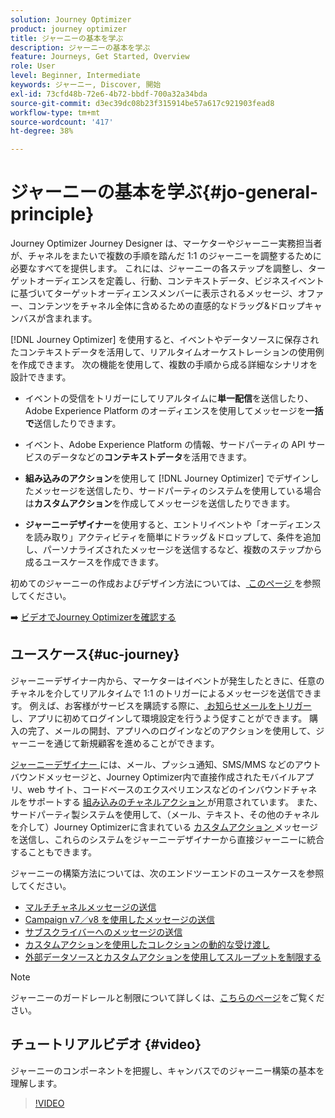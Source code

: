 ```yaml
---
solution: Journey Optimizer
product: journey optimizer
title: ジャーニーの基本を学ぶ
description: ジャーニーの基本を学ぶ
feature: Journeys, Get Started, Overview
role: User
level: Beginner, Intermediate
keywords: ジャーニー, Discover, 開始
exl-id: 73cfd48b-72e6-4b72-bbdf-700a32a34bda
source-git-commit: d3ec39dc08b23f315914be57a617c921903fead8
workflow-type: tm+mt
source-wordcount: '417'
ht-degree: 38%

---
```



# ジャーニーの基本を学ぶ{#jo-general-principle}

Journey Optimizer Journey Designer は、マーケターやジャーニー実務担当者が、チャネルをまたいで複数の手順を踏んだ 1:1 のジャーニーを調整するために必要なすべてを提供します。 これには、ジャーニーの各ステップを調整し、ターゲットオーディエンスを定義し、行動、コンテキストデータ、ビジネスイベントに基づいてターゲットオーディエンスメンバーに表示されるメッセージ、オファー、コンテンツをチャネル全体に含めるための直感的なドラッグ&amp;ドロップキャンバスが含まれます。

[!DNL Journey Optimizer] を使用すると、イベントやデータソースに保存されたコンテキストデータを活用して、リアルタイムオーケストレーションの使用例を作成できます。 次の機能を使用して、複数の手順から成る詳細なシナリオを設計できます。

* イベントの受信をトリガーにしてリアルタイムに&#x200B;**単一配信**&#x200B;を送信したり、Adobe Experience Platform のオーディエンスを使用してメッセージを&#x200B;**一括で**&#x200B;送信したりできます。

* イベント、Adobe Experience Platform の情報、サードパーティの API サービスのデータなどの&#x200B;**コンテキストデータ**&#x200B;を活用できます。

* **組み込みのアクション**&#x200B;を使用して [!DNL Journey Optimizer] でデザインしたメッセージを送信したり、サードパーティのシステムを使用している場合は&#x200B;**カスタムアクション**&#x200B;を作成してメッセージを送信したりできます。

* **ジャーニーデザイナー**&#x200B;を使用すると、エントリイベントや「オーディエンスを読み取り」アクティビティを簡単にドラッグ＆ドロップして、条件を追加し、パーソナライズされたメッセージを送信するなど、複数のステップから成るユースケースを作成できます。

初めてのジャーニーの作成およびデザイン方法については、[ このページ ](journey-gs.md) を参照してください。

➡️ [ ビデオでJourney Optimizerを確認する ](#video)

## ユースケース{#uc-journey}

ジャーニーデザイナー内から、マーケターはイベントが発生したときに、任意のチャネルを介してリアルタイムで 1:1 のトリガーによるメッセージを送信できます。 例えば、お客様がサービスを購読する際に、[ お知らせメールをトリガー](message-to-subscribers-uc.md) し、アプリに初めてログインして環境設定を行うよう促すことができます。 購入の完了、メールの開封、アプリへのログインなどのアクションを使用して、ジャーニーを通じて新規顧客を進めることができます。

[ ジャーニーデザイナー ](using-the-journey-designer.md) には、メール、プッシュ通知、SMS/MMS などのアウトバウンドメッセージと、Journey Optimizer内で直接作成されたモバイルアプリ、web サイト、コードベースのエクスペリエンスなどのインバウンドチャネルをサポートする [ 組み込みのチャネルアクション ](journeys-message.md) が用意されています。 また、サードパーティ製システムを使用して、（メール、テキスト、その他のチャネルを介して）Journey Optimizerに含まれている [ カスタムアクション ](using-custom-actions.md) メッセージを送信し、これらのシステムをジャーニーデザイナーから直接ジャーニーに統合することもできます。

ジャーニーの構築方法については、次のエンドツーエンドのユースケースを参照してください。

* [マルチチャネルメッセージの送信](journeys-uc.md)
* [Campaign v7／v8 を使用したメッセージの送信](ajo-ac.md)
* [サブスクライバーへのメッセージの送信](message-to-subscribers-uc.md)
* [カスタムアクションを使用したコレクションの動的な受け渡し](collections.md)
* [外部データソースとカスタムアクションを使用してスループットを制限する](limit-throughput.md)

>[!NOTE]
>
>ジャーニーのガードレールと制限について詳しくは、[こちらのページ](../start/guardrails.md)をご覧ください。

## チュートリアルビデオ {#video}

ジャーニーのコンポーネントを把握し、キャンバスでのジャーニー構築の基本を理解します。

>[!VIDEO](https://video.tv.adobe.com/v/3424996?quality=12)
